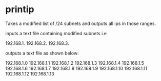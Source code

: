 # printip
Takes a modified list of /24 subnets and outputs all ips in those ranges.

inputs a text file containing modified subnets i.e

192.168.1.
192.168.2.
192.168.3.

outputs a text file as shown below:

192.168.1.0
192.168.1.1
192.168.1.2
192.168.1.3
192.168.1.4
192.168.1.5
192.168.1.6
192.168.1.7
192.168.1.8
192.168.1.9
192.168.1.10
192.168.1.11
192.168.1.12
192.168.1.13
